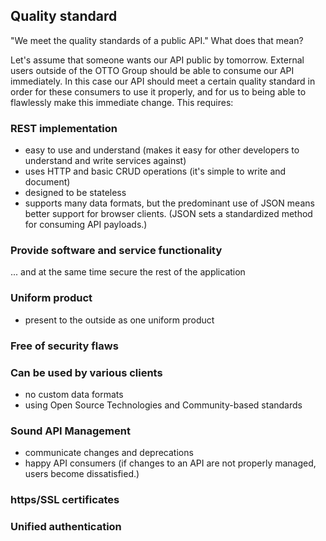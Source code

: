 ## Quality standard

"We meet the quality standards of a public API." 
What does that mean?

Let's assume that someone wants our API public by tomorrow.
External users outside of the OTTO Group should be able to consume our API immediately.
In this case our API should meet a certain quality standard in order for these consumers to use it properly, and for us to being able to flawlessly make this immediate change.
This requires:

### REST implementation

* easy to use and understand (makes it easy for other developers to understand and write services against)
* uses HTTP and basic CRUD operations (it's simple to write and document)
* designed to be stateless
* supports many data formats, but the predominant use of JSON means better support for browser clients. (JSON sets a standardized method for consuming API payloads.)

### Provide software and service functionality

... and at the same time secure the rest of the application

### Uniform product

* present to the outside as one uniform product

### Free of security flaws

### Can be used by various clients

* no custom data formats
* using Open Source Technologies and Community-based standards

### Sound API Management

* communicate changes and deprecations
* happy API consumers (if changes to an API are not properly managed, users become dissatisfied.)

### https/SSL certificates

### Unified authentication

